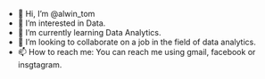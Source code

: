 - 👋 Hi, I’m @alwin_tom
- 👀 I’m interested in Data.
- 🌱 I’m currently learning Data Analytics.
- 💞️ I’m looking to collaborate on a job in the field of data analytics.
- 📫 How to reach me: You can reach me using gmail, facebook or insgtagram.

<!---
alwintom96/alwintom96 is a ✨ special ✨ repository because its `README.md` (this file) appears on your GitHub profile.
You can click the Preview link to take a look at your changes.
--->
